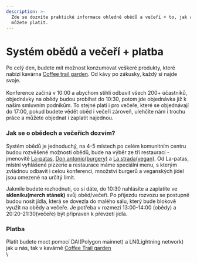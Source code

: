 ```yaml
---
description: >-
  Zde se dozvíte praktické informace ohledně obědů a večeří + to, jak a čím
  můžete platit.
---
```


# Systém obědů a večeří + platba

Po celý den, budete mít možnost konzumovat veškeré produkty, které nabízí kavárna [Coffee trail garden](https://ethbrno.gwei.cz/misto-konani/kavarna-coffee-trail-garden). Od kávy po zákusky, každý si najde svoje.\
\
Konference začíná v 10:00 a abychom stihli odbavit všech 200+ účastníků, objednávky na obědy budou probíhat do 10:30, potom jde objednávka již k našim smluvním podnikům. To stejné platí i pro večeře, které se objednávají do 17:00, pokud budete vědět oběd i večeři zároveň, ulehčíte nám i trochu práce a můžete objednat i zaplatit najednou.

### Jak se o obědech a večeřích dozvím?

Systém obědů je jednoduchý, na 4-5 místech po celém komunitním centru budou rozvěšené možnosti obědů, bude na výběr ze tří restaurací - jmenovitě [La-patas](http://www.la-patas.cz), [Don antonio(burgery)](https://www.donantonio.cz/burgery/) a [La strada(vegan)](http://food-delivery.cz). Od La-patas, místní vyhlášené pizzerie a restaurace máme speciální menu, s kterým zvládnou odbavit i celou konferenci, množství burgerů a veganských jídel jsou omezené na určitý limit.

Jakmile budete rozhodnutí, co si dáte, do 10:30 nahlásíte a zaplatíte ve **skleníku(merch stánek)** svůj oběd/večeři. Po příjezdu rozvozu se postupně budou nosit jídla, která se dovezla do malého sálu, který bude blokově využit na obědy a večeře. Je potřeba v rozmezí 13:00-14:00 (obědy) a 20:20-21:30(večeře) být připraven k převzetí jídla. 

### Platba

Platit budete moct pomocí DAI(Polygon mainnet) a LN(Lightning network) jak u nás, tak v kavárně [Coffee Trail garden](https://ethbrno.gwei.cz/misto-konani/kavarna-coffee-trail-garden)\
\


##
